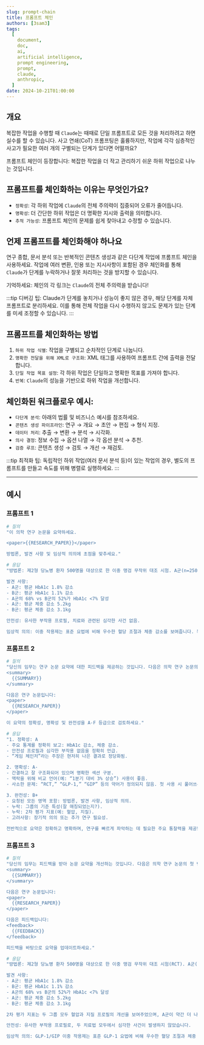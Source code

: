 ```yaml
---
slug: prompt-chain
title: 프롬프트 체인
authors: [3sam3]
tags:
  [
    document,
    doc,
    ai,
    artificial intelligence,
    prompt engineering,
    prompt,
    claude,
    anthropic,
  ]
date: 2024-10-21T01:00:00
---
```


## 개요

복잡한 작업을 수행할 때 `Claude`는 때때로 단일 프롬프트로 모든 것을 처리하려고 하면 실수를 할 수 있습니다. 사고 연쇄(CoT) 프롬프팅은 훌륭하지만, 작업에 각각 심층적인 사고가 필요한 여러 개의 구별되는 단계가 있다면 어떨까요?

프롬프트 체인이 등장합니다: 복잡한 작업을 더 작고 관리하기 쉬운 하위 작업으로 나누는 것입니다.

## 프롬프트를 체인화하는 이유는 무엇인가요?

- `정확성`: 각 하위 작업에 `Claude`의 전체 주의력이 집중되어 오류가 줄어듭니다.
- `명확성`: 더 간단한 하위 작업은 더 명확한 지시와 출력을 의미합니다.
- `추적 가능성`: 프롬프트 체인의 문제를 쉽게 찾아내고 수정할 수 있습니다.

## 언제 프롬프트를 체인화해야 하나요

연구 종합, 문서 분석 또는 반복적인 콘텐츠 생성과 같은 다단계 작업에 프롬프트 체인을 사용하세요. 작업에 여러 변환, 인용 또는 지시사항이 포함된 경우 체인화를 통해 `Claude`가 단계를 누락하거나 잘못 처리하는 것을 방지할 수 있습니다.

기억하세요: 체인의 각 링크는 `Claude`의 전체 주의력을 받습니다!

:::tip
디버깅 팁: Claude가 단계를 놓치거나 성능이 좋지 않은 경우, 해당 단계를 자체 프롬프트로 분리하세요. 이를 통해 전체 작업을 다시 수행하지 않고도 문제가 있는 단계를 미세 조정할 수 있습니다.
:::

## 프롬프트를 체인화하는 방법

1. `하위 작업 식별`: 작업을 구별되고 순차적인 단계로 나눕니다.
2. `명확한 전달을 위해 XML로 구조화`: XML 태그를 사용하여 프롬프트 간에 출력을 전달합니다.
3. `단일 작업 목표 설정`: 각 하위 작업은 단일하고 명확한 목표를 가져야 합니다.
4. `반복`: `Claude`의 성능을 기반으로 하위 작업을 개선합니다.

## 체인화된 워크플로우 예시:

- `다단계 분석`: 아래의 법률 및 비즈니스 예시를 참조하세요.
- `콘텐츠 생성 파이프라인`: 연구 → 개요 → 초안 → 편집 → 형식 지정.
- `데이터 처리`: 추출 → 변환 → 분석 → 시각화.
- `의사 결정`: 정보 수집 → 옵션 나열 → 각 옵션 분석 → 추천.
- `검증 루프`: 콘텐츠 생성 → 검토 → 개선 → 재검토.

:::tip
최적화 팁: 독립적인 하위 작업(여러 문서 분석 등)이 있는 작업의 경우, 별도의 프롬프트를 만들고 속도를 위해 병렬로 실행하세요.
:::

---

## 예시

### 프롬프트 1

```bash
# 질의
"이 의학 연구 논문을 요약하세요.

<paper>{{RESEARCH_PAPER}}</paper>

방법론, 발견 사항 및 임상적 의의에 초점을 맞추세요."

# 응답
"방법론: 제2형 당뇨병 환자 500명을 대상으로 한 이중 맹검 무작위 대조 시험. A군(n=250)은 새로운 GLP-1/GIP 이중 작용제를 투여받았고, B군(n=250)은 표준 GLP-1 작용제를 투여받았습니다. 24주 시험으로 주요 평가 지표는 HbA1c 감소였습니다.

발견 사항:
- A군: 평균 HbA1c 1.8% 감소
- B군: 평균 HbA1c 1.1% 감소
- A군의 68% vs B군의 52%가 HbA1c <7% 달성
- A군: 평균 체중 감소 5.2kg
- B군: 평균 체중 감소 3.1kg

안전성: 유사한 부작용 프로필, 치료와 관련된 심각한 사건 없음.

임상적 의의: 이중 작용제는 표준 요법에 비해 우수한 혈당 조절과 체중 감소를 보여줍니다. 특히 비만 당뇨병 환자에게 게임 체인저가 될 수 있습니다."
```

### 프롬프트 2

```bash
# 질의
"당신의 임무는 연구 논문 요약에 대한 피드백을 제공하는 것입니다. 다음은 의학 연구 논문의 요약입니다:
<summary>
  {{SUMMARY}}
</summary>

다음은 연구 논문입니다:
<paper>
  {{RESEARCH_PAPER}}
</paper>

이 요약의 정확성, 명확성 및 완전성을 A-F 등급으로 검토하세요."

# 응답
"1. 정확성: A
- 주요 통계를 정확히 보고: HbA1c 감소, 체중 감소.
- 안전성 프로필과 심각한 부작용 없음을 정확히 언급.
- “게임 체인저”라는 주장은 현저히 나은 결과로 정당화됨.

2. 명확성: A-
- 간결하고 잘 구조화되어 있으며 명확한 섹션 구분.
- 맥락을 위해 비교 언어(예: “1분기 대비 3% 상승”) 사용이 좋음.
- 사소한 문제: “RCT,” “GLP-1,” “GIP” 등의 약어가 정의되지 않음. 첫 사용 시 풀어쓰는 것을 고려하세요.

3. 완전성: B+
- 요청된 모든 영역 포함: 방법론, 발견 사항, 임상적 의의.
- 누락: 그룹의 기준 특성(잘 매칭되었는지?).
- 누락: 2차 평가 지표(예: 혈압, 지질).
- 고려사항: 장기적 의의 또는 추가 연구 필요성.

전반적으로 요약은 정확하고 명확하며, 연구를 빠르게 파악하는 데 필요한 주요 통찰력을 제공합니다. A+로 향상시키려면 약어를 정의하고, 그룹 기준 통계를 언급하며, 2차 결과를 기록하고, 장기 연구의 필요성을 간단히 언급하세요."
```

### 프롬프트 3

```bash
# 질의
"당신의 임무는 피드백을 받아 논문 요약을 개선하는 것입니다. 다음은 의학 연구 논문의 첫 번째 초안입니다:
<summary>
  {{SUMMARY}}
</summary>

다음은 연구 논문입니다:
<paper>
  {{RESEARCH_PAPER}}
</paper>

다음은 피드백입니다:
<feedback>
  {{FEEDBACK}}
</feedback>

피드백을 바탕으로 요약을 업데이트하세요."

# 응답
"방법론: 제2형 당뇨병 환자 500명을 대상으로 한 이중 맹검 무작위 대조 시험(RCT). A군(n=250)은 새로운 글루카곤 유사 펩티드-1/포도당 의존성 인슐린 분비 촉진 폴리펩티드(GLP-1/GIP) 이중 작용제를 투여받았고, B군(n=250)은 표준 GLP-1 작용제를 투여받았습니다. 24주 시험의 주요 평가 지표는 HbA1c 감소였습니다. 그룹은 연령, BMI, 기준 HbA1c에 대해 잘 매칭되었습니다.

발견 사항:
- A군: 평균 HbA1c 1.8% 감소
- B군: 평균 HbA1c 1.1% 감소
- A군의 68% vs B군의 52%가 HbA1c <7% 달성
- A군: 평균 체중 감소 5.2kg
- B군: 평균 체중 감소 3.1kg

2차 평가 지표는 두 그룹 모두 혈압과 지질 프로필의 개선을 보여주었으며, A군이 약간 더 나은 결과를 보였습니다.

안전성: 유사한 부작용 프로필로, 두 치료법 모두에서 심각한 사건이 발생하지 않았습니다.

임상적 의의: GLP-1/GIP 이중 작용제는 표준 GLP-1 요법에 비해 우수한 혈당 조절과 체중 감소를 보여줍니다. 이러한 결과는 특히 비만 당뇨병 환자에게 중요한 진전이 될 수 있음을 시사합니다. 그러나 지속적인 효능과 안전성을 확인하고 심혈관 결과에 대한 잠재적 이점을 조사하기 위해 더 장기적인 연구가 필요합니다."
```
